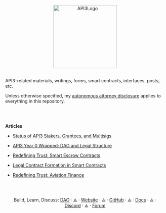 <p align="center">
  <a href="https://api3.org/">
    <img src="https://api3.org/_astro/logo-2.f65b1200.png" alt="API3Logo" width="200" />
  </a>
 <br>
 <br>
  
  
API3-related materials, writings, forms, smart contracts, interfaces, posts, etc.

Unless otherwise specified, my [autonomous attorney disclosure](https://github.com/ErichDylus/Open-Source-Law/blob/main/Disclosure.md) applies to everything in this repository.

<br>
<br>
  
**Articles**
  
 - [Status of API3 Stakers, Grantees, and Multisigs](https://forum.api3.org/t/status-of-api3-dao-stakers-grantees-and-multisigs/1878)
  
 - [API3 Year 0 Wrapped: DAO and Legal Structure](https://medium.com/@erich.dylus/api3-year-0-wrapped-dao-and-legal-structure-37132af2776b)
  
 - [Redefining Trust: Smart Escrow Contracts](https://medium.com/api3/redefining-trust-smart-escrow-contracts-975a8ee26703)
  
 - [Legal Contract Formation in Smart Contracts](https://lexdao.substack.com/p/legal-contract-formation-in-smart)
  
 - [Redefining Trust: Aviation Finance](https://medium.com/api3/broken-processes-how-to-fix-them-aviation-finance-3ceed6a2089f)
  
<br>
<br>
<p align="center">
    Build, Learn, Discuss:    
    <a href="https://api3.eth.link/#/">DAO</a>
    · ⟁ ·
    <a href="https://api3.org/">Website</a>
    · ⟁ ·
    <a href="https://github.com/api3dao">GitHub</a>
    · ⟁ ·
    <a href="https://docs.api3.org/">Docs</a>
    · ⟁ ·
    <a href="https://discord.gg/qnRrcfnm5W">Discord</a>
    · ⟁ ·
    <a href="https://forum.api3.org/">Forum</a>
  </p>
</p>
